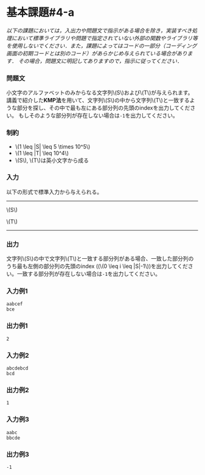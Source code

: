 # 基本課題#4-a

*以下の課題においては，入出力や問題文で指示がある場合を除き，実装すべき処理において標準ライブラリや問題で指定されていない外部の関数やライブラリ等を使用しないでください．また，課題によってはコードの一部分（コーディング画面の初期コードとは別のコード）があらかじめ与えられている場合があります． その場合，問題文に明記してありますので，指示に従ってください．*

### 問題文
小文字のアルファベットのみからなる文字列\\(S\\)および\\(T\\)が与えられます。  
講義で紹介した**KMP法**を用いて、文字列\\(S\\)の中から文字列\\(T\\)と一致するような部分を探し、その中で最も左にある部分列の先頭のindexを出力してください。
もしそのような部分列が存在しない場合は``-1``を出力してください。  




### 制約
- \\(1 \leq |S| \leq 5 \times 10^5\\)
- \\(1 \leq |T| \leq 10^4\\)
- \\(S\\), \\(T\\)は英小文字から成る

### 入力
以下の形式で標準入力から与えられる。

---

\\(S\\)  

\\(T\\)

---




### 出力
文字列\\(S\\)の中で文字列\\(T\\)と一致する部分列がある場合、一致した部分列のうち最も左側の部分列の先頭のindex
((\\(0 \leq i \leq |S|-1\\))を出力してください。一致する部分列が存在しない場合は``-1``を出力してください。  

### 入力例1
```
aabcef
bce
```
### 出力例1
```
2

```

### 入力例2
```
abcdebcd
bcd
```
### 出力例2
```
1
```

### 入力例3
```
aabc
bbcde
```
### 出力例3
```
-1
```

